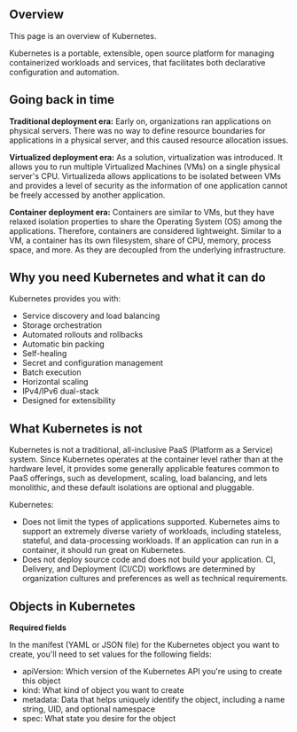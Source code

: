 ## Overview 

This page is an overview of Kubernetes.

Kubernetes is a portable, extensible, open source platform for managing containerized workloads and services, that facilitates both declarative configuration and automation.

## Going back in time

**Traditional deployment era:** Early on, organizations ran applications on physical servers. There was no way to define resource boundaries for applications in a physical server, and this caused resource allocation issues.

**Virtualized deployment era:** As a solution, virtualization was introduced. It allows you to run multiple Virtualized Machines (VMs) on a single physical server's CPU. Virtualizeda allows applications to be isolated between VMs and provides a level of security as the information of one application cannot be freely accessed by another application.

**Container deployment era:** Containers are similar to VMs, but they have relaxed isolation properties to share the Operating System (OS) among the applications. Therefore, containers are considered lightweight. Similar to a VM, a container has its own filesystem, share of CPU, memory, process space, and more. As they are decoupled from the underlying infrastructure.

## Why you need Kubernetes and what it can do

Kubernetes provides you with:

- Service discovery and load balancing
- Storage orchestration
- Automated rollouts and rollbacks
- Automatic bin packing
- Self-healing
- Secret and configuration management
- Batch execution
- Horizontal scaling
- IPv4/IPv6 dual-stack
- Designed for extensibility

## What Kubernetes is not

Kubernetes is not a traditional, all-inclusive PaaS (Platform as a Service) system. Since Kubernetes operates at the container level rather than at the hardware level, it provides some generally applicable features common to PaaS offerings, such as development, scaling, load balancing, and lets monolithic, and these default isolations are optional and pluggable.

Kubernetes:

- Does not limit the types of applications supported. Kubernetes aims to support an extremely diverse variety of workloads, including stateless, stateful, and data-processing workloads. If an application can run in a container, it should run great on Kubernetes. 
- Does not deploy source code and does not build your application. CI, Delivery, and Deployment (CI/CD) workflows are determined by organization cultures and preferences as well as technical requirements.

## Objects in Kubernetes

**Required fields**

In the manifest (YAML or JSON file) for the Kubernetes object you want to create, you'll need to set values for the following fields:

- apiVersion: Which version of the Kubernetes API you're using to create this object
- kind: What kind of object you want to create
- metadata: Data that helps uniquely identify the object, including a name string, UID, and optional namespace
- spec: What state you desire for the object

